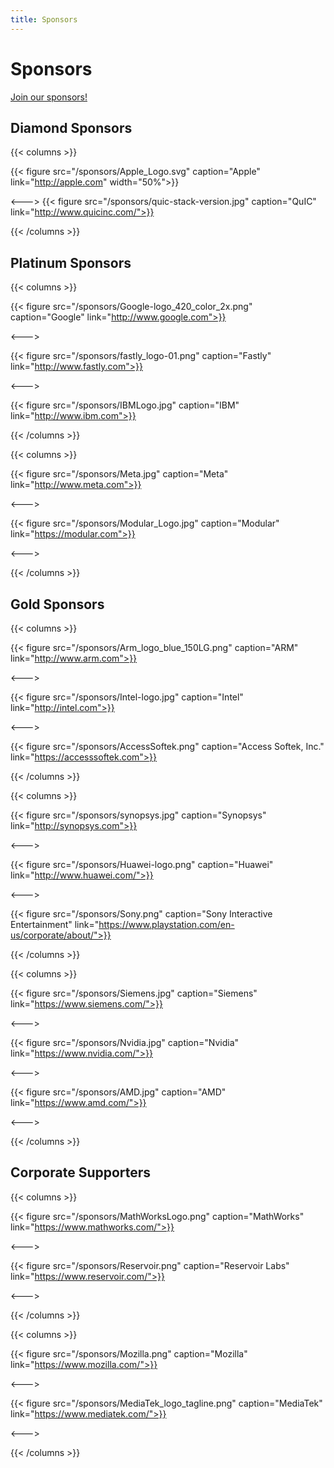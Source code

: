 ```yaml
---
title: Sponsors
---
```

<!-- markdownlint-disable -->

# Sponsors

[Join our sponsors!](/documents/sponsorship/LLVMFoundation-Sponsorship-20190802.pdf)

## Diamond Sponsors

{{< columns >}}

{{< figure src="/sponsors/Apple_Logo.svg" caption="Apple" link="http://apple.com" width="50%">}}

<--->
{{< figure src="/sponsors/quic-stack-version.jpg" caption="QuIC" link="http://www.quicinc.com/">}}
 
{{< /columns >}}

## Platinum Sponsors

{{< columns >}}

{{< figure src="/sponsors/Google-logo_420_color_2x.png" caption="Google" link="http://www.google.com">}}

<--->

{{< figure src="/sponsors/fastly_logo-01.png" caption="Fastly" link="http://www.fastly.com">}}

<--->

{{< figure src="/sponsors/IBMLogo.jpg" caption="IBM" link="http://www.ibm.com">}}

{{< /columns >}}

{{< columns >}}

{{< figure src="/sponsors/Meta.jpg" caption="Meta" link="http://www.meta.com">}}

<--->

{{< figure src="/sponsors/Modular_Logo.jpg" caption="Modular" link="https://modular.com">}}

<--->

{{< /columns >}}

## Gold Sponsors

{{< columns >}}

{{< figure src="/sponsors/Arm_logo_blue_150LG.png" caption="ARM" link="http://www.arm.com">}}

<--->

{{< figure src="/sponsors/Intel-logo.jpg" caption="Intel" link="http://intel.com">}}

<--->

{{< figure src="/sponsors/AccessSoftek.png" caption="Access Softek, Inc." link="https://accesssoftek.com">}}

{{< /columns >}}

{{< columns >}}

{{< figure src="/sponsors/synopsys.jpg" caption="Synopsys" link="http://synopsys.com">}}


<--->

{{< figure src="/sponsors/Huawei-logo.png" caption="Huawei" link="http://www.huawei.com/">}}


<--->

{{< figure src="/sponsors/Sony.png" caption="Sony Interactive Entertainment" link="https://www.playstation.com/en-us/corporate/about/">}}


{{< /columns >}}

{{< columns >}}

{{< figure src="/sponsors/Siemens.jpg" caption="Siemens" link="https://www.siemens.com/">}}

<--->

{{< figure src="/sponsors/Nvidia.jpg" caption="Nvidia" link="https://www.nvidia.com/">}}

<--->

{{< figure src="/sponsors/AMD.jpg" caption="AMD" link="https://www.amd.com/">}}

<--->

{{< /columns >}}


## Corporate Supporters

{{< columns >}}

{{< figure src="/sponsors/MathWorksLogo.png" caption="MathWorks" link="https://www.mathworks.com/">}}

<--->

{{< figure src="/sponsors/Reservoir.png" caption="Reservoir Labs" link="https://www.reservoir.com/">}}


<--->

{{< /columns >}}

{{< columns >}}

{{< figure src="/sponsors/Mozilla.png" caption="Mozilla" link="https://www.mozilla.com/">}}

<--->

{{< figure src="/sponsors/MediaTek_logo_tagline.png" caption="MediaTek" link="https://www.mediatek.com/">}}

<--->


{{< /columns >}}

